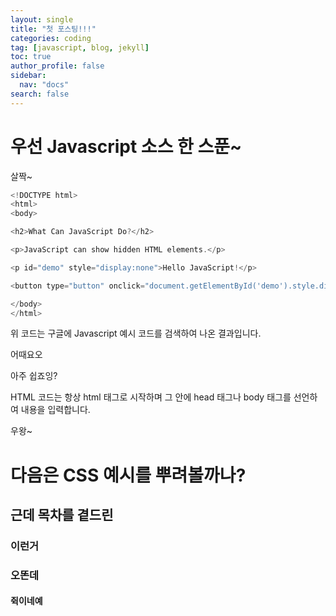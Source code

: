```yaml
---
layout: single
title: "첫 포스팅!!!"
categories: coding
tag: [javascript, blog, jekyll]
toc: true
author_profile: false
sidebar:
  nav: "docs"
search: false
---
```


# 우선 Javascript 소스 한 스푼~

살짝~

```javascript
<!DOCTYPE html>
<html>
<body>

<h2>What Can JavaScript Do?</h2>

<p>JavaScript can show hidden HTML elements.</p>

<p id="demo" style="display:none">Hello JavaScript!</p>

<button type="button" onclick="document.getElementById('demo').style.display='block'">Click Me!</button>

</body>
</html>
```

위 코드는 구글에 Javascript 예시 코드를 검색하여 나온 결과입니다.

어때요오

아주 쉽죠잉?

HTML 코드는 항상 html 태그로 시작하며 그 안에 head 태그나 body 태그를 선언하여 내용을 입력합니다.

우왕~

# 다음은 CSS 예시를 뿌려볼까나?

## 근데 목차를 곁드린

### 이런거

### 오똔데

#### 쥑이네예
